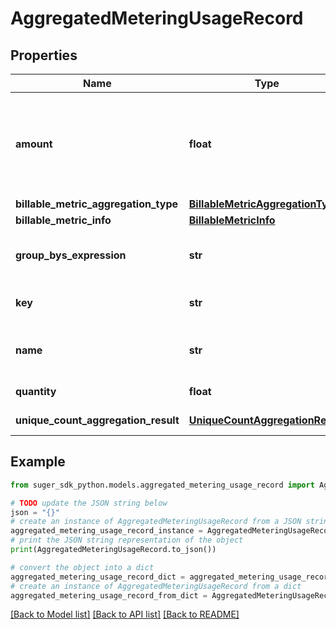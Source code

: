 # AggregatedMeteringUsageRecord


## Properties

Name | Type | Description | Notes
------------ | ------------- | ------------- | -------------
**amount** | **float** | Amount calculated by billable dimension&#39;s price model, this is only used for report billable usage records to marketplace. | [optional] 
**billable_metric_aggregation_type** | [**BillableMetricAggregationType**](BillableMetricAggregationType.md) |  | [optional] 
**billable_metric_info** | [**BillableMetricInfo**](BillableMetricInfo.md) |  | [optional] 
**group_bys_expression** | **str** | GroupBysExpression is the string expression of array of group bys. | [optional] 
**key** | **str** | Key is the unique identifier of a billable metric. | [optional] 
**name** | **str** | Name is the name of a billable metric. Optional, it is only for display purpose. | [optional] 
**quantity** | **float** | Value is the value of a billable metric. | [optional] 
**unique_count_aggregation_result** | [**UniqueCountAggregationResult**](UniqueCountAggregationResult.md) | Unique count metric aggregate result. | [optional] 

## Example

```python
from suger_sdk_python.models.aggregated_metering_usage_record import AggregatedMeteringUsageRecord

# TODO update the JSON string below
json = "{}"
# create an instance of AggregatedMeteringUsageRecord from a JSON string
aggregated_metering_usage_record_instance = AggregatedMeteringUsageRecord.from_json(json)
# print the JSON string representation of the object
print(AggregatedMeteringUsageRecord.to_json())

# convert the object into a dict
aggregated_metering_usage_record_dict = aggregated_metering_usage_record_instance.to_dict()
# create an instance of AggregatedMeteringUsageRecord from a dict
aggregated_metering_usage_record_from_dict = AggregatedMeteringUsageRecord.from_dict(aggregated_metering_usage_record_dict)
```
[[Back to Model list]](../README.md#documentation-for-models) [[Back to API list]](../README.md#documentation-for-api-endpoints) [[Back to README]](../README.md)


